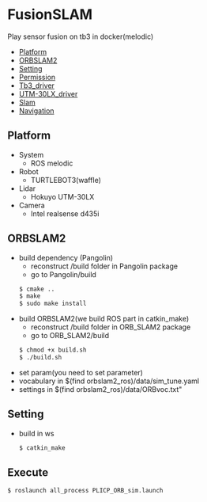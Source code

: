 # FusionSLAM

Play sensor fusion on tb3 in docker(melodic)

<!-- TOC -->
- [Platform](#Platform)
- [ORBSLAM2](#ORBSLAM2)
- [Setting](#Setting)
- [Permission](#Permission)
- [Tb3_driver](#Tb3_driver)
- [UTM-30LX_driver](#UTM-30LX_driver)
- [Slam](#Slam)
- [Navigation](#Navigation)
<!-- /TOC -->

## Platform
 * System
   - ROS melodic
 * Robot
   - TURTLEBOT3(waffle)
 * Lidar
   - Hokuyo UTM-30LX
 * Camera
   - Intel realsense d435i
  
## ORBSLAM2
 * build dependency (Pangolin)
   - reconstruct /build folder in Pangolin package
   - go to Pangolin/build
   ```bash
   $ cmake ..
   $ make
   $ sudo make install
   ```
 * build ORBSLAM2(we build ROS part in catkin_make)
   - reconstruct /build folder in ORB_SLAM2 package
   - go to ORB_SLAM2/build
   ```bash
   $ chmod +x build.sh
   $ ./build.sh
   ```
 * set param(you need to set parameter)
 * vocabulary in $(find orbslam2_ros)/data/sim_tune.yaml
 * settings in $(find orbslam2_ros)/data/ORBvoc.txt"

## Setting
 * build in ws
   ```bash
   $ catkin_make
   ```

## Execute
```bash
$ roslaunch all_process PLICP_ORB_sim.launch
```


























